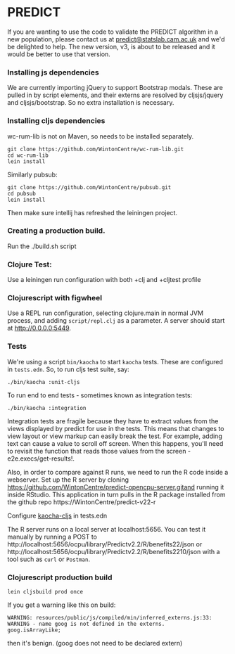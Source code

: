 # PREDICT
If you are wanting to use the code to validate the PREDICT algorithm in a new population, please contact us at predict@statslab.cam.ac.uk and we'd be delighted to help. The new version, v3, is about to be released and it would be better to use that version.

### Installing js dependencies
We are currently importing jQuery to support Bootstrap modals. These are
pulled in by script elements, and their externs are resolved by
cljsjs/jquery and cljsjs/bootstrap. So no extra installation is necessary.

### Installing cljs dependencies
wc-rum-lib is not on Maven, so needs to be installed separately.
```
git clone https://github.com/WintonCentre/wc-rum-lib.git
cd wc-rum-lib
lein install
```

Similarly pubsub:
```
git clone https://github.com/WintonCentre/pubsub.git
cd pubsub
lein install
```

Then make sure intellij has refreshed the leiningen project.

### Creating a production build.
Run the ./build.sh script

### Clojure Test:
Use a leiningen run configuration with both +clj and +cljtest profile

### Clojurescript with figwheel
Use a REPL run configuration, selecting clojure.main in normal JVM process, and adding
`script/repl.clj` as a parameter. A server should start at http://0.0.0.0:5449.

### Tests

We're using a script `bin/kaocha` to start `kaocha` tests. These are configured in `tests.edn`. So, to run cljs test suite, say:
```
./bin/kaocha :unit-cljs
```
To run end to end tests - sometimes known as integration tests:
```
./bin/kaocha :integration
```
Integration tests are fragile because they have to extract values from the
views displayed by predict for use in the tests. This means that changes to view
layout or view markup can easily break the test. For example, adding text can cause a value to scroll off screen. When this happens, you'll need to 
revisit the function that reads those values from the screen - e2e.execs/get-results!.

Also, in order to compare against R runs, we need to run the R code inside a webserver.
Set up the R server by cloning https://github.com/WintonCentre/predict-opencpu-server.gitand running it inside RStudio. This application in turn pulls in the R package installed from the github repo https://WintonCentre/predict-v22-r

Configure [kaocha-cljs](https://github.com/lambdaisland/kaocha-cljs) in tests.edn

The R server runs on a local server at localhost:5656. You can test it manually by
running a POST to http://localhost:5656/ocpu/library/Predictv2.2/R/benefits22/json or
http://localhost:5656/ocpu/library/Predictv2.2/R/benefits2210/json with a tool such as `curl` or `Postman`.
### Clojurescript production build
```
lein cljsbuild prod once
```
If you get a warning like this on build:
```
WARNING: resources/public/js/compiled/min/inferred_externs.js:33: WARNING - name goog is not defined in the externs.
goog.isArrayLike;
```
then it's benign. (goog does not need to be declared extern)
